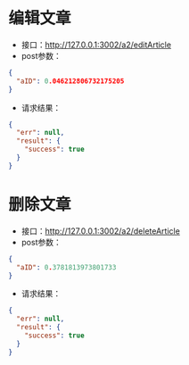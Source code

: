 # 编辑文章 #- 接口：http://127.0.0.1:3002/a2/editArticle- post参数：```json{
  "aID": 0.046212806732175205
}```- 请求结果：```json{
  "err": null,
  "result": {
    "success": true
  }
}```
# 删除文章 #- 接口：http://127.0.0.1:3002/a2/deleteArticle- post参数：```json{
  "aID": 0.3781813973801733
}```- 请求结果：```json{
  "err": null,
  "result": {
    "success": true
  }
}```